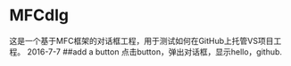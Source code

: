 # MFCdlg
这是一个基于MFC框架的对话框工程，用于测试如何在GitHub上托管VS项目工程。
2016-7-7
##add a button
点击button，弹出对话框，显示hello，github.